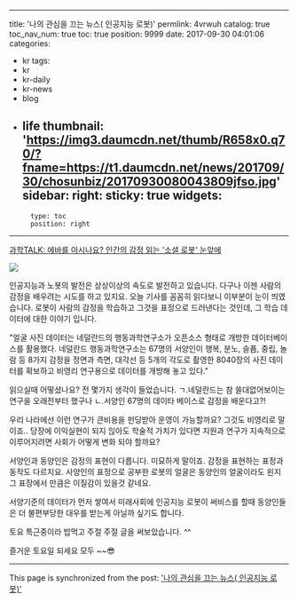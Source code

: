 
---
title: '나의 관심을 끄는 뉴스( 인공지능 로봇)'
permlink: 4vrwuh
catalog: true
toc_nav_num: true
toc: true
position: 9999
date: 2017-09-30 04:01:06
categories:
- kr
tags:
- kr
- kr-daily
- kr-news
- blog
- life
thumbnail: 'https://img3.daumcdn.net/thumb/R658x0.q70/?fname=https://t1.daumcdn.net/news/201709/30/chosunbiz/20170930080043809jfso.jpg'
sidebar:
    right:
        sticky: true
widgets:
    -
        type: toc
        position: right
---


[과학TALK: 에바를 아시나요? 인간의 감정 읽는 '소셜 로봇' 눈앞에](http://v.media.daum.net/v/20170930080044772)

![](https://img3.daumcdn.net/thumb/R658x0.q70/?fname=https://t1.daumcdn.net/news/201709/30/chosunbiz/20170930080043809jfso.jpg)

인공지능과 노봇의 발전은 상상이상의 속도로 발전하고 있습니다.  다구나 이젠 사람의 감정을 배우려는 시도를 하고 있지요. 오늘 기사를 꼼꼼히 읽다보니 이부분이 눈이 띄였습니다. 
로봇이 사람의 감정을 학습하고 그것을 표정으로 드러낸다는 것인데, 그 학습 데이터에 대한 이야기 입니다. 

"얼굴 사진 데이터는 네덜란드의 행동과학연구소가 오픈소스 형태로 개방한 데이터베이스를 활용했다. 네덜란드 행동과학연구소는 67명의 서양인이 행복, 분노, 슬픔, 중립, 놀람 등 8가지 감정을 정면과 측면, 대각선 등 5개의 각도로 촬영한 8040장의 사진 데이터를 확보하고 비영리 연구용으로 데이터를 개방해 놓고 있다."

읽으실때 어떻셨나요? 전 몇가지 생각이 들었습니다. 
ㄱ.네덜란드는 참 쓸대없어보이는 연구을 오래전부터 했구나 
ㄴ.서양인 67명의 데이타 베이스로 감정을 배운다고?! 

우리 나라에선 이런 연구가 큰비용을 펀딩받아 운영이 가능할까요? 그것도 비영리로 말이죠.. 당장에 이익실현이 되지 읺아도 학술적 가치가 있다면 지원과 연구가 지속적으로 이루어지려면 사회가 어떻게 변화 되야 할까요? 

서양인과 동양인은 감정의 표현이 다릅니다. 미묘하게 말이죠. 감정을 표현하는 표정과 동작도 다르지요.  사양인의 표정으로 공부한 로봇의 얼굴은 동양인의 얼굴이라도 왼지 그 표장에서 만큼은 이질감이 있을것 같네요.   

서양기준의 데이터가 먼저 쌓여서 미래사회에 인공지능 로봇이 써비스를 할때 동양인들은 더 불편부당한 대우를 받는게 아닐까 싶기도 합니다.  

토요 특근중이라 밥먹고 주절 주절 글을 써보았습니다. ^^ 

즐거운 토요일 되세요 모두 ~~😎

- - -

This page is synchronized from the post: ['나의 관심을 끄는 뉴스( 인공지능 로봇)'](https://steemit.com/@kingbit/4vrwuh)
